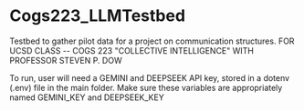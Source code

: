 # Cogs223_LLMTestbed

Testbed to gather pilot data for a project on communication structures. FOR UCSD CLASS -- COGS 223 "COLLECTIVE INTELLIGENCE" WITH PROFESSOR STEVEN P. DOW

To run, user will need a GEMINI and DEEPSEEK API key, stored in a dotenv (.env) file in the main folder. Make sure these variables are appropriately named GEMINI_KEY and DEEPSEEK_KEY